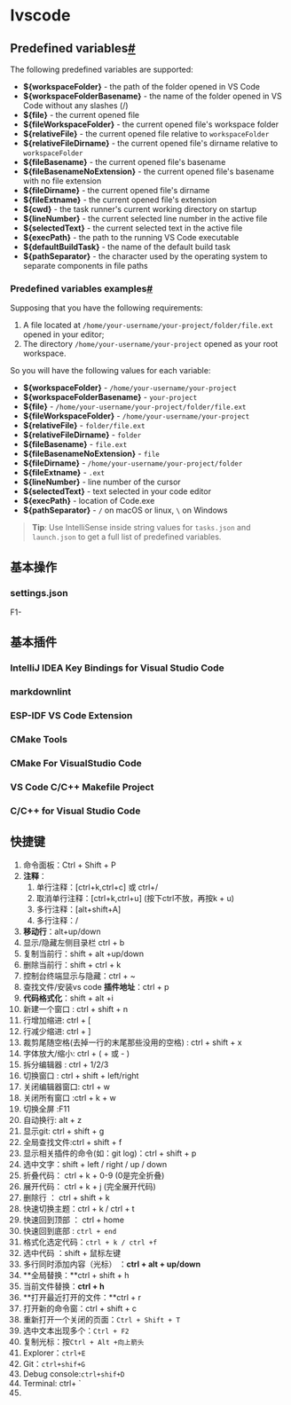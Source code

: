 Ivscode
========

## Predefined variables[#](https://code.visualstudio.com/docs/editor/variables-reference#_predefined-variables)

The following predefined variables are supported:

- **${workspaceFolder}** - the path of the folder opened in VS Code
- **${workspaceFolderBasename}** - the name of the folder opened in VS Code without any slashes (/)
- **${file}** - the current opened file
- **${fileWorkspaceFolder}** - the current opened file's workspace folder
- **${relativeFile}** - the current opened file relative to `workspaceFolder`
- **${relativeFileDirname}** - the current opened file's dirname relative to `workspaceFolder`
- **${fileBasename}** - the current opened file's basename
- **${fileBasenameNoExtension}** - the current opened file's basename with no file extension
- **${fileDirname}** - the current opened file's dirname
- **${fileExtname}** - the current opened file's extension
- **${cwd}** - the task runner's current working directory on startup
- **${lineNumber}** - the current selected line number in the active file
- **${selectedText}** - the current selected text in the active file
- **${execPath}** - the path to the running VS Code executable
- **${defaultBuildTask}** - the name of the default build task
- **${pathSeparator}** - the character used by the operating system to separate components in file paths

### Predefined variables examples[#](https://code.visualstudio.com/docs/editor/variables-reference#_predefined-variables-examples)

Supposing that you have the following requirements:

1. A file located at `/home/your-username/your-project/folder/file.ext` opened in your editor;
2. The directory `/home/your-username/your-project` opened as your root workspace.

So you will have the following values for each variable:

- **${workspaceFolder}** - `/home/your-username/your-project`
- **${workspaceFolderBasename}** - `your-project`
- **${file}** - `/home/your-username/your-project/folder/file.ext`
- **${fileWorkspaceFolder}** - `/home/your-username/your-project`
- **${relativeFile}** - `folder/file.ext`
- **${relativeFileDirname}** - `folder`
- **${fileBasename}** - `file.ext`
- **${fileBasenameNoExtension}** - `file`
- **${fileDirname}** - `/home/your-username/your-project/folder`
- **${fileExtname}** - `.ext`
- **${lineNumber}** - line number of the cursor
- **${selectedText}** - text selected in your code editor
- **${execPath}** - location of Code.exe
- **${pathSeparator}** - `/` on macOS or linux, `\` on Windows

> **Tip**: Use IntelliSense inside string values for `tasks.json` and `launch.json` to get a full list of predefined variables.



## 基本操作

### settings.json

F1-



## 基本插件

### IntelliJ IDEA Key Bindings for Visual Studio Code

### markdownlint

### ESP-IDF VS Code Extension

### CMake Tools

### CMake For VisualStudio Code

### VS Code C/C++ Makefile Project

### C/C++ for Visual Studio Code

## 快捷键

1. 命令面板：Ctrl + Shift + P
2. **注释**：
   1. 单行注释：[ctrl+k,ctrl+c] 或 ctrl+/
   2. 取消单行注释：[ctrl+k,ctrl+u] (按下ctrl不放，再按k + u)
   3. 多行注释：[alt+shift+A]
   4. 多行注释：/
3. **移动行**：alt+up/down
4. 显示/隐藏左侧目录栏 ctrl + b
5. 复制当前行：shift + alt +up/down
6. 删除当前行：shift + ctrl + k
7. 控制台终端显示与隐藏：ctrl + ~
8. 查找文件/安装vs code **插件地址**：ctrl + p
9. **代码格式化**：shift + alt +i
10. 新建一个窗口 : ctrl + shift + n
11. 行增加缩进: ctrl + [
12. 行减少缩进: ctrl + ]
13. 裁剪尾随空格(去掉一行的末尾那些没用的空格) : ctrl + shift + x
14. 字体放大/缩小: ctrl + ( + 或 - )
15. 拆分编辑器 : ctrl + 1/2/3
16. 切换窗口 : ctrl + shift + left/right
17. 关闭编辑器窗口: ctrl + w
18. 关闭所有窗口 :ctrl + k + w
19. 切换全屏 :F11
20. 自动换行: alt + z
21. 显示git: ctrl + shift + g
22. 全局查找文件:ctrl + shift + f
23. 显示相关插件的命令(如：git log)：ctrl + shift + p
24. 选中文字：shift + left / right / up / down
25. 折叠代码： ctrl + k + 0-9 (0是完全折叠)
26. 展开代码： ctrl + k + j (完全展开代码)
27. 删除行 ： ctrl + shift + k
28. 快速切换主题：ctrl + k / ctrl + t
29. 快速回到顶部 ： ctrl + home
30. 快速回到底部 : `ctrl + end`
31. 格式化选定代码：`ctrl + k / ctrl +f`
32. 选中代码 ：shift + 鼠标左键
33. 多行同时添加内容（光标） ：**ctrl + alt + up/down**
34. **全局替换：**ctrl + shift + h
35. 当前文件替换：**ctrl + h**
36. **打开最近打开的文件：**ctrl + r
37. 打开新的命令窗：ctrl + shift + c
38. 重新打开一个关闭的页面：`Ctrl + Shift + T` 
39. 选中文本出现多个：`Ctrl + F2`
40. 复制光标：按`Ctrl + Alt +向上箭头`
41. Explorer：`ctrl+E`
42. Git：`ctrl+shif+G`
43. Debug console:`ctrl+shif+D`
44. Terminal: ctrl+ `
45. 
